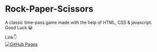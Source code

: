 # Rock-Paper-Scissors

A classic time-pass game made with the help of HTML, CSS & javascript.
<br>
Good Luck 😀

Link👇
<br>
[![GitHub Pages](https://img.shields.io/badge/GitHub-Pages-blue)](https://dev-zenitsu.github.io/Rock-Paper-Scissors/)
